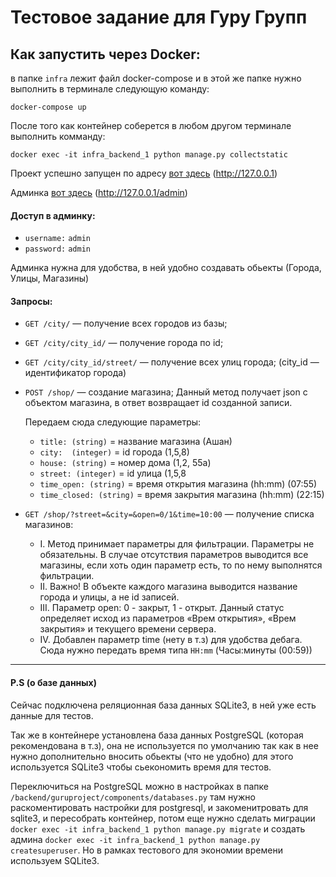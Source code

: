# Тестовое задание для Гуру Групп

## Как запустить через Docker:

в папке ```infra``` лежит файл docker-compose и в этой же папке нужно выполнить в терминале следующую команду:
```
docker-compose up
```

После того как контейнер соберется в любом другом терминале выполнить комманду:

```
docker exec -it infra_backend_1 python manage.py collectstatic
```

Проект успешно запущен по адресу [вот здесь](http://127.0.0.1) (http://127.0.0.1)

Админка [вот здесь](http://127.0.0.1/admin) (http://127.0.0.1/admin)

#### Доступ в админку:

- ``username:`` ``admin``
- ``password:`` ``admin``

Админка нужна для удобства, в ней удобно создавать обьекты (Города, Улицы, Магазины)

#### Запросы:

- ``GET /city/`` — получение всех городов из базы;
- ``GET /city/city_id/`` — получение города по id;
- ``GET /city/city_id/street/`` — получение всех улиц города; (city_id — идентификатор города)
- ``POST /shop/`` — создание магазина; Данный метод получает json c объектом магазина, в
  ответ возвращает id созданной записи.
    
     Передаем сюда следующие параметры:
    - ```title: (string)``` = название магазина (Ашан)
    - ```city:  (integer)``` = id города (1,5,8)
    - ```house: (string)``` = номер дома (1,2, 55a)
    - ```street: (integer)``` = id улица (1,5,8
    - ```time_open: (string)``` = время открытия магазина (hh:mm) (07:55)
    - ```time_closed: (string)``` = время закрытия магазина (hh:mm) (22:15)

- ``GET /shop/?street=&city=&open=0/1&time=10:00`` — получение списка магазинов:

  - I. Метод принимает параметры для фильтрации. Параметры не обязательны. В
    случае отсутствия параметров выводится все магазины, если хоть один параметр
    есть, то по нему выполнятся фильтрации.
  - II. Важно! В объекте каждого магазина выводится название города и улицы, а не id
    записей.
  - III. Параметр open: 0 - закрыт, 1 - открыт. Данный статус определяет исход из
    параметров «Врем открытия», «Врем закрытия» и текущего времени сервера.
  - IV. Добавлен параметр time (нету в т.з) для удобства дебага. Сюда нужно передать время типа ``HH:mm`` (Часы:минуты (00:59))

---

#### P.S (о базе данных)

Сейчас подключена реляционная база данных SQLite3, в ней уже есть данные для тестов.

Так же в контейнере установлена база данных PostgreSQL (которая рекомендована в т.з), она не используется по умолчанию так как в нее нужно дополнительно вносить обьекты (что не удобно) для этого используется SQLite3 чтобы сьекономить время для тестов.

Переключиться на PostgreSQL можно в настройках в папке ``/backend/guruproject/components/databases.py`` там нужно раскоментировать настройки для postgresql, и закоменитровать для sqlite3, и пересобрать контейнер, потом еще нужно сделать миграции ```docker exec -it infra_backend_1 python manage.py migrate``` и создать админа ```docker exec -it infra_backend_1 python manage.py createsuperuser```. Но в рамках тестового для экономии времени используем SQLite3.
